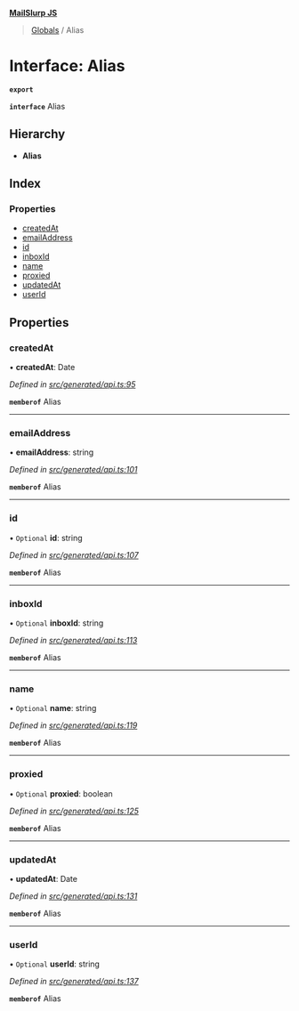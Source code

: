 **[MailSlurp JS](../README.md)**

> [Globals](../README.md) / Alias

# Interface: Alias

**`export`** 

**`interface`** Alias

## Hierarchy

* **Alias**

## Index

### Properties

* [createdAt](alias.md#createdat)
* [emailAddress](alias.md#emailaddress)
* [id](alias.md#id)
* [inboxId](alias.md#inboxid)
* [name](alias.md#name)
* [proxied](alias.md#proxied)
* [updatedAt](alias.md#updatedat)
* [userId](alias.md#userid)

## Properties

### createdAt

•  **createdAt**: Date

*Defined in [src/generated/api.ts:95](https://github.com/mailslurp/mailslurp-client/blob/717d89d/src/generated/api.ts#L95)*

**`memberof`** Alias

___

### emailAddress

•  **emailAddress**: string

*Defined in [src/generated/api.ts:101](https://github.com/mailslurp/mailslurp-client/blob/717d89d/src/generated/api.ts#L101)*

**`memberof`** Alias

___

### id

• `Optional` **id**: string

*Defined in [src/generated/api.ts:107](https://github.com/mailslurp/mailslurp-client/blob/717d89d/src/generated/api.ts#L107)*

**`memberof`** Alias

___

### inboxId

• `Optional` **inboxId**: string

*Defined in [src/generated/api.ts:113](https://github.com/mailslurp/mailslurp-client/blob/717d89d/src/generated/api.ts#L113)*

**`memberof`** Alias

___

### name

• `Optional` **name**: string

*Defined in [src/generated/api.ts:119](https://github.com/mailslurp/mailslurp-client/blob/717d89d/src/generated/api.ts#L119)*

**`memberof`** Alias

___

### proxied

• `Optional` **proxied**: boolean

*Defined in [src/generated/api.ts:125](https://github.com/mailslurp/mailslurp-client/blob/717d89d/src/generated/api.ts#L125)*

**`memberof`** Alias

___

### updatedAt

•  **updatedAt**: Date

*Defined in [src/generated/api.ts:131](https://github.com/mailslurp/mailslurp-client/blob/717d89d/src/generated/api.ts#L131)*

**`memberof`** Alias

___

### userId

• `Optional` **userId**: string

*Defined in [src/generated/api.ts:137](https://github.com/mailslurp/mailslurp-client/blob/717d89d/src/generated/api.ts#L137)*

**`memberof`** Alias
